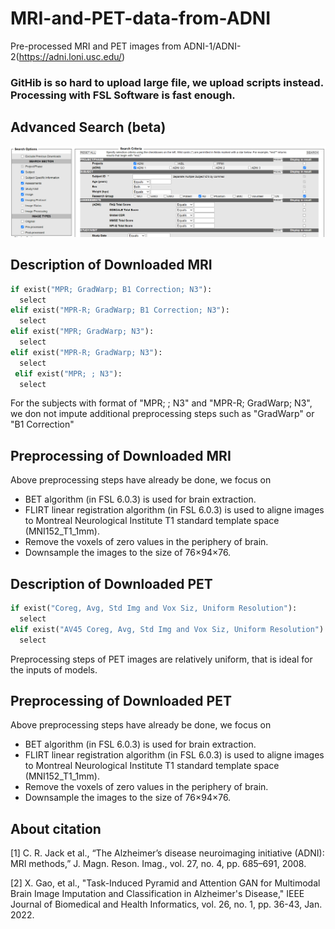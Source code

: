 # MRI-and-PET-data-from-ADNI
Pre-processed MRI and PET images from ADNI-1/ADNI-2(https://adni.loni.usc.edu/)

### GitHib is so hard to upload large file, we upload scripts instead. Processing with FSL Software is fast enough.

## Advanced Search (beta)
<p align="center">
  <img src="https://github.com/xiaoxingxingkz/MRI-and-PET-data-from-ADNI/blob/main/img/Fig1.png" width="1000">
</p>

## Description of Downloaded MRI
```python
if exist("MPR; GradWarp; B1 Correction; N3"):
  select
elif exist("MPR-R; GradWarp; B1 Correction; N3"):
  select
elif exist("MPR; GradWarp; N3"):
  select
elif exist("MPR-R; GradWarp; N3"):
  select
 elif exist("MPR; ; N3"):
  select
```
For the subjects with format of "MPR; ; N3" and "MPR-R; GradWarp; N3", we don not impute additional preprocessing steps such as "GradWarp" or "B1 Correction"

## Preprocessing of Downloaded MRI
Above preprocessing steps have already be done, we focus on
- BET algorithm (in FSL 6.0.3) is used for brain extraction. 
- FLIRT linear registration algorithm (in FSL 6.0.3)  is used to aligne images to Montreal Neurological Institute T1 standard template space (MNI152_T1_1mm).
- Remove the voxels of zero values in the periphery of brain.
- Downsample the images to the size of 76×94×76.

## Description of Downloaded PET
```python
if exist("Coreg, Avg, Std Img and Vox Siz, Uniform Resolution"):
  select
elif exist("AV45 Coreg, Avg, Std Img and Vox Siz, Uniform Resolution"):
  select
```
Preprocessing steps of PET images are relatively uniform, that is ideal for the inputs of models.

## Preprocessing of Downloaded PET
Above preprocessing steps have already be done, we focus on
- BET algorithm (in FSL 6.0.3) is used for brain extraction. 
- FLIRT linear registration algorithm (in FSL 6.0.3)  is used to aligne images to Montreal Neurological Institute T1 standard template space (MNI152_T1_1mm).
- Remove the voxels of zero values in the periphery of brain.
- Downsample the images to the size of 76×94×76.

## About citation
[1] C. R. Jack et al., “The Alzheimer’s disease neuroimaging initiative (ADNI): MRI methods,” J. Magn. Reson. Imag., vol. 27, no. 4, pp. 685–691, 2008.

[2] X. Gao, et al., "Task-Induced Pyramid and Attention GAN for Multimodal Brain Image Imputation and Classification in Alzheimer's Disease," IEEE Journal of Biomedical and Health Informatics, vol. 26, no. 1, pp. 36-43, Jan. 2022.

